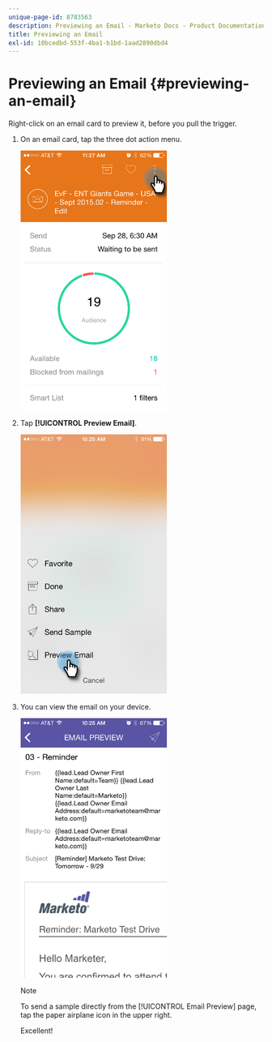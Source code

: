 ```yaml
---
unique-page-id: 8783563
description: Previewing an Email - Marketo Docs - Product Documentation
title: Previewing an Email
exl-id: 10bcedbd-553f-4ba1-b1bd-1aad2890dbd4
---
```

# Previewing an Email {#previewing-an-email}

Right-click on an email card to preview it, before you pull the trigger.

1. On an email card, tap the three dot action menu.

   ![](assets/image2015-9-25-11-3a30-3a52.png)

1. Tap **[!UICONTROL Preview Email]**.

   ![](assets/image2015-7-14-16-3a42-3a21.png)

1. You can view the email on your device.

   ![](assets/image2015-9-25-11-3a23-3a42.png)

   >[!NOTE]
   >
   >To send a sample directly from the [!UICONTROL Email Preview] page, tap the paper airplane icon in the upper right.

   Excellent!
